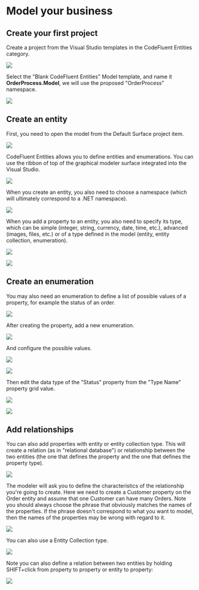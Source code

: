 # Model your business


## Create your first project

Create a project from the Visual Studio templates in the CodeFluent Entities category.

![](img/model-your-business-00.png)

Select the "Blank CodeFluent Entities" Model template, and name it **OrderProcess.Model**, we will use the proposed "OrderProcess" namespace.

![](img/model-your-business-14.png)


## Create an entity

First, you need to open the model from the Default Surface project item.

![](img/model-your-business-16.png)

CodeFluent Entities allows you to define entities and enumerations. You can use the ribbon of top of the graphical modeler surface integrated into the Visual Studio.

![](img/model-your-business-01.png)

When you create an entity, you also need to choose a namespace (which will ultimately correspond to a .NET namespace).

![](img/model-your-business-02.png)

When you add a property to an entity, you also need to specify its type, which can be simple (integer, string, currency, date, time, etc.), advanced (images, files, etc.) or of a type defined in the model (entity, entity collection, enumeration).

![](img/model-your-business-03.png)

![](img/model-your-business-04.png)


## Create an enumeration

You may also need an enumeration to define a list of possible values of a property, for example the status of an order.

![](img/model-your-business-05.png)

After creating the property, add a new enumeration. 

![](img/model-your-business-06.png)

And configure the possible values.

![](img/model-your-business-07.png)

![](img/model-your-business-08.png)

Then edit the data type of the "Status" property from the "Type Name" property grid value.

![](img/model-your-business-09.png)

![](img/model-your-business-10.png)


## Add relationships

You can also add properties with entity or entity collection type. This will create a relation (as in "relational database") or relationship between the two entities (the one that defines the property and the one that defines the property type).

![](img/model-your-business-11.png)

The modeler will ask you to define the characteristics of the relationship you're going to create. Here we need to create a Customer property on the Order entity and assume that one Customer can have many Orders. Note you should always choose the phrase that obviously matches the names of the properties. If the phrase doesn't correspond to what you want to model, then the names of the properties may be wrong with regard to it.

![](img/model-your-business-12.png)

You can also use a Entity Collection type.

![](img/model-your-business-13.png)

Note you can also define a relation between two entities by holding SHIFT+click from property to property or entity to property:

![](img/model-your-business-15.png)


